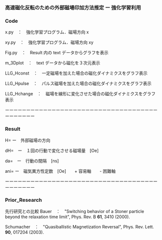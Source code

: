 ### 高速磁化反転のための外部磁場印加方法推定 ー 強化学習利用
### Code
x.py　：　強化学習プログラム．磁場方向 x

xy.py　：　強化学習プログラム．磁場方向 xy

Fig.py　：　Result 内の text データからグラフを表示

m_3Dplot　：　text データから磁化を３次元表示

LLG_Hconst　：　一定磁場を加えた場合の磁化ダイナミクスをグラフ表示

LLG_Hpulse　：　パルス磁場を加えた場合の磁化ダイナミクスをグラフ表示

LLG_Hchange　：　磁場を線形に変化させた場合の磁化ダイナミクスをグラフ表示

ーーーーーーーーーーーーーーーーーーーーーーーーーーーーーーーーーーーーーーーーーーー
### Result
H=  ー　外部磁場の方向

dH=　ー　１回の行動で変化させる磁場量　[Oe]

da=　ー　行動の間隔　[ns]

ani= ー　磁気異方性定数　[Oe]　　+ 容易軸　　- 困難軸

ーーーーーーーーーーーーーーーーーーーーーーーーーーーーーーーーーーーーーーーーーーー
### Prior_Research
先行研究との比較
Bauer　：　"Switching behavior of a Stoner particle beyond the relaxation time limit", Phys. Rev. B **61**, 3410 (2000).

Schumacher　：　"Quasiballistic Magnetization Reversal", Phys. Rev. Lett. **90**, 017204 (2003).


